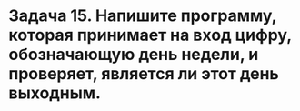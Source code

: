 # Задача 15. Напишите программу, которая принимает на вход цифру, обозначающую день недели, и проверяет, является ли этот день выходным.